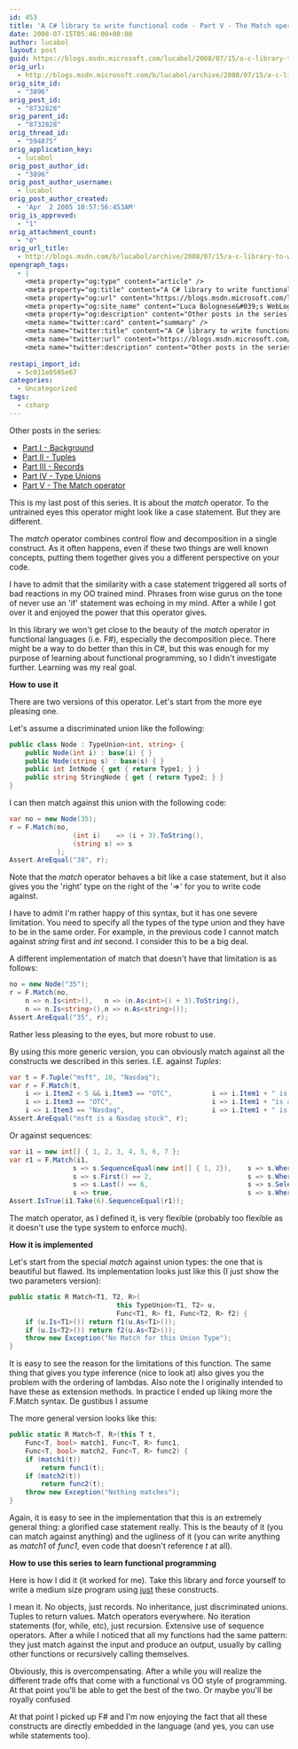```yaml
---
id: 453
title: 'A C# library to write functional code - Part V - The Match operator'
date: 2008-07-15T05:46:00+00:00
author: lucabol
layout: post
guid: https://blogs.msdn.microsoft.com/lucabol/2008/07/15/a-c-library-to-write-functional-code-part-v-the-match-operator/
orig_url:
  - http://blogs.msdn.microsoft.com/b/lucabol/archive/2008/07/15/a-c-library-to-write-functional-code-part-v-the-match-operator.aspx
orig_site_id:
  - "3896"
orig_post_id:
  - "8732828"
orig_parent_id:
  - "8732828"
orig_thread_id:
  - "594875"
orig_application_key:
  - lucabol
orig_post_author_id:
  - "3896"
orig_post_author_username:
  - lucabol
orig_post_author_created:
  - 'Apr  2 2005 10:57:56:453AM'
orig_is_approved:
  - "1"
orig_attachment_count:
  - "0"
orig_url_title:
  - http://blogs.msdn.com/b/lucabol/archive/2008/07/15/a-c-library-to-write-functional-code-part-v-the-match-operator.aspx
opengraph_tags:
  - |
    <meta property="og:type" content="article" />
    <meta property="og:title" content="A C# library to write functional code  - Part V  - The Match operator" />
    <meta property="og:url" content="https://blogs.msdn.microsoft.com/lucabol/2008/07/15/a-c-library-to-write-functional-code-part-v-the-match-operator/" />
    <meta property="og:site_name" content="Luca Bolognese&#039;s WebLog" />
    <meta property="og:description" content="Other posts in the series: Part I  - Background Part II  - Tuples Part III  - Records Part IV  - Type Unions Part V  - The Match operator This is my last post of this series. It is about the match operator. To the untrained eyes this operator might look like a case statement. But..." />
    <meta name="twitter:card" content="summary" />
    <meta name="twitter:title" content="A C# library to write functional code  - Part V  - The Match operator" />
    <meta name="twitter:url" content="https://blogs.msdn.microsoft.com/lucabol/2008/07/15/a-c-library-to-write-functional-code-part-v-the-match-operator/" />
    <meta name="twitter:description" content="Other posts in the series: Part I  - Background Part II  - Tuples Part III  - Records Part IV  - Type Unions Part V  - The Match operator This is my last post of this series. It is about the match operator. To the untrained eyes this operator might look like a case statement. But..." />
    
restapi_import_id:
  - 5c011e0505e67
categories:
  - Uncategorized
tags:
  - csharp
---
```

Other posts in the series:

  * [Part I  - Background](http://blogs.msdn.com/lucabol/archive/2008/04/01/a-c-library-to-write-functional-code-part-i-background.aspx)
  * [Part II  - Tuples](http://blogs.msdn.com/lucabol/archive/2008/04/08/a-c-library-to-write-functional-code-part-ii-tuples.aspx)
  * [Part III  - Records](http://blogs.msdn.com/lucabol/archive/2008/04/21/a-c-library-to-write-functional-code-part-iii-records.aspx)
  * [Part IV  - Type Unions](http://blogs.msdn.com/lucabol/archive/2008/06/06/a-c-library-to-write-functional-code-part-iv-type-unions.aspx)
  * [Part V  - The Match operator](http://blogs.msdn.com/lucabol/archive/2008/07/15/a-c-library-to-write-functional-code-part-v-the-match-operator.aspx)

This is my last post of this series. It is about the _match_ operator. To the untrained eyes this operator might look like a case statement. But they are different.

The _match_ operator combines control flow and decomposition in a single construct. As it often happens, even if these two things are well known concepts, putting them together gives you a different perspective on your code.

I have to admit that the similarity with a case statement triggered all sorts of bad reactions in my OO trained mind. Phrases from wise gurus on the tone of never use an 'if' statement was echoing in my mind. After a while I got over it and enjoyed the power that this operator gives.

In this library we won't get close to the beauty of the _match_ operator in functional languages (i.e. F#), especially the decomposition piece. There might be a way to do better than this in C#, but this was enough for my purpose of learning about functional programming, so I didn't investigate further. Learning was my real goal.

**How to use it**

There are two versions of this operator. Let's start from the more eye pleasing one.

Let's assume a discriminated union like the following:

```csharp
public class Node : TypeUnion<int, string> {
    public Node(int i) : base(i) { }
    public Node(string s) : base(s) { }
    public int IntNode { get { return Type1; } }
    public string StringNode { get { return Type2; } }
}
```

I can then match against this union with the following code:

```csharp
var no = new Node(35);
r = F.Match(no,
                (int i)    => (i + 3).ToString(),
                (string s) => s
            );
Assert.AreEqual("38", r);
```

Note that the _match_ operator behaves a bit like a case statement, but it also gives you the 'right' type on the right of the '=>' for you to write code against.

I have to admit I'm rather happy of this syntax, but it has one severe limitation. You need to specify all the types of the type union and they have to be in the same order. For example, in the previous code I cannot match against _string_ first and _int_ second. I consider this to be a big deal.

A different implementation of match that doesn't have that limitation is as follows:

```csharp
no = new Node("35");
r = F.Match(no,
    n => n.Is<int>(),   n => (n.As<int>() + 3).ToString(),
    n => n.Is<string>(),n => n.As<string>());
Assert.AreEqual("35", r);
```

Rather less pleasing to the eyes, but more robust to use.

By using this more generic version, you can obviously match against all the constructs we described in this series. I.E. against _Tuples_:

```csharp
var t = F.Tuple("msft", 10, "Nasdaq");
var r = F.Match(t,
    i => i.Item2 < 5 && i.Item3 == "OTC",          i => i.Item1 + " is low price OTC stock",
    i => i.Item3 == "OTC",                         i => i.Item1 + "is a normal OTC stock",
    i => i.Item3 == "Nasdaq",                      i => i.Item1 + " is a Nasdaq stock");
Assert.AreEqual("msft is a Nasdaq stock", r);
```

Or against sequences:

```csharp
var i1 = new int[] { 1, 2, 3, 4, 5, 6, 7 };
var r1 = F.Match(i1,
                s => s.SequenceEqual(new int[] { 1, 2}),    s => s.Where(i => i < 4),
                s => s.First() == 2,                        s => s.Where(i => i == 1),
                s => s.Last() == 6,                         s => s.Select(i => i * i),
                s => true,                                  s => s.Where(i => i < 7));
Assert.IsTrue(i1.Take(6).SequenceEqual(r1));
```

The match operator, as I defined it, is very flexible (probably too flexible as it doesn't use the type system to enforce much).

**How it is implemented**

Let's start from the special _match_ against union types: the one that is beautiful but flawed. Its implementation looks just like this (I just show the two parameters version):

```csharp
public static R Match<T1, T2, R>(
                           this TypeUnion<T1, T2> u,
                           Func<T1, R> f1, Func<T2, R> f2) {
    if (u.Is<T1>()) return f1(u.As<T1>());
    if (u.Is<T2>()) return f2(u.As<T2>());
    throw new Exception("No Match for this Union Type");
}
```

It is easy to see the reason for the limitations of this function. The same thing that gives you type inference (nice to look at) also gives you the problem with the ordering of lambdas. Also note the I originally intended to have these as extension methods. In practice I ended up liking more the F.Match syntax. De gustibus I assume

The more general version looks like this:

```csharp
public static R Match<T, R>(this T t,
    Func<T, bool> match1, Func<T, R> func1,
    Func<T, bool> match2, Func<T, R> func2) {
    if (match1(t))
        return func1(t);
    if (match2(t))
        return func2(t);
    throw new Exception("Nothing matches");
}
```

Again, it is easy to see in the implementation that this is an extremely general thing: a glorified case statement really. This is the beauty of it (you can match against anything) and the ugliness of it (you can write anything as _match1_ of _func1_, even code that doesn't reference _t_ at all).

**How to use this series to learn functional programming**

Here is how I did it (it worked for me). Take this library and force yourself to write a medium size program using <u>just</u> these constructs.

I mean it. No objects, just records. No inheritance, just discriminated unions. Tuples to return values. Match operators everywhere. No iteration statements (for, while, etc), just recursion. Extensive use of sequence operators. After a while I noticed that all my functions had the same pattern: they just match against the input and produce an output, usually by calling other functions or recursively calling themselves.

Obviously, this is overcompensating. After a while you will realize the different trade offs that come with a functional vs OO style of programming. At that point you'll be able to get the best of the two. Or maybe you'll be royally confused

At that point I picked up F# and I'm now enjoying the fact that all these constructs are directly embedded in the language (and yes, you can use while statements too).
